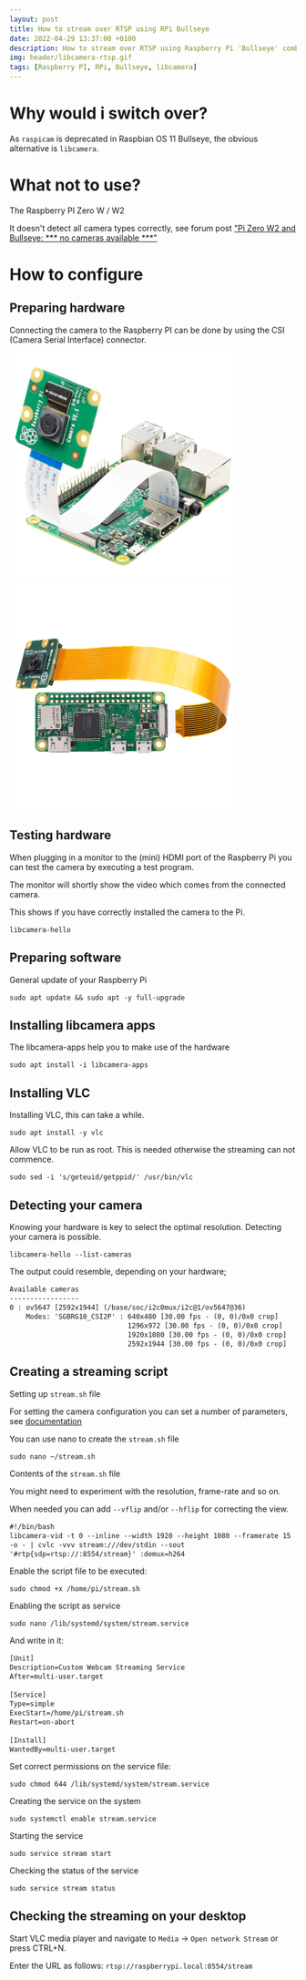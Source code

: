 ```yaml
---
layout: post
title: How to stream over RTSP using RPi Bullseye
date: 2022-04-29 13:37:00 +0100
description: How to stream over RTSP using Raspberry Pi 'Bullseye' combined with libcamera as a daemon.
img: header/libcamera-rtsp.gif
tags: [Raspberry PI, RPi, Bullseye, libcamera]
---
```


# Why would i switch over? 

As `raspicam` is deprecated in Raspbian OS 11 Bullseye, the obvious alternative is `libcamera`.

# What not to use?

The Raspberry PI Zero W / W2

It doesn't detect all camera types correctly, see forum post ["Pi Zero W2 and Bullseye: *** no cameras available ***"](https://forums.raspberrypi.com/viewtopic.php?t=323462&sid=13ce0a463a98a00285ea12348abd5803&start=25)

# How to configure

## Preparing hardware

Connecting the camera to the Raspberry PI can be done by using the CSI (Camera Serial Interface) connector. 

![1](/assets/img/libcamera-rtsp_rpi_cam_01.gif)![2](/assets/img/libcamera-rtsp_rpi_cam_02.gif)

## Testing hardware

When plugging in a monitor to the (mini) HDMI port of the Raspberry Pi you can test the camera by executing a test program.

The monitor will shortly show the video which comes from the connected camera.

This shows if you have correctly installed the camera to the Pi.

```
libcamera-hello
```

## Preparing software

General update of your Raspberry Pi

```
sudo apt update && sudo apt -y full-upgrade
```

## Installing libcamera apps

The libcamera-apps help you to make use of the hardware

```
sudo apt install -i libcamera-apps
```

## Installing VLC

Installing VLC, this can take a while.

```
sudo apt install -y vlc
```

Allow VLC to be run as root. This is needed otherwise the streaming can not commence.
```
sudo sed -i 's/geteuid/getppid/' /usr/bin/vlc
```

## Detecting your camera

Knowing your hardware is key to select the optimal resolution. Detecting your camera is possible.

```
libcamera-hello --list-cameras
```

The output could resemble, depending on your hardware;

```
Available cameras
-----------------
0 : ov5647 [2592x1944] (/base/soc/i2c0mux/i2c@1/ov5647@36)
    Modes: 'SGBRG10_CSI2P' : 640x480 [30.00 fps - (0, 0)/0x0 crop]
                             1296x972 [30.00 fps - (0, 0)/0x0 crop]
                             1920x1080 [30.00 fps - (0, 0)/0x0 crop]
                             2592x1944 [30.00 fps - (0, 0)/0x0 crop]
```

## Creating a streaming script

Setting up `stream.sh` file

For setting the camera configuration you can set a number of parameters, see [documentation](https://www.raspberrypi.com/documentation/accessories/camera.html)

You can use nano to create the `stream.sh` file

```
sudo nano ~/stream.sh
```

Contents of the `stream.sh` file

You might need to experiment with the resolution, frame-rate and so on. 

When needed you can add `--vflip` and/or `--hflip` for correcting the view.

```
#!/bin/bash
libcamera-vid -t 0 --inline --width 1920 --height 1080 --framerate 15 -o - | cvlc -vvv stream:///dev/stdin --sout '#rtp{sdp=rtsp://:8554/stream}' :demux=h264
```

Enable the script file to be executed:

```
sudo chmod +x /home/pi/stream.sh
```

Enabling the script as service

```
sudo nano /lib/systemd/system/stream.service
```

And write in it:
```
[Unit]
Description=Custom Webcam Streaming Service
After=multi-user.target

[Service]
Type=simple
ExecStart=/home/pi/stream.sh
Restart=on-abort

[Install]
WantedBy=multi-user.target
```

Set correct permissions on the service file: 

```
sudo chmod 644 /lib/systemd/system/stream.service
```


Creating the service on the system

```
sudo systemctl enable stream.service
```


Starting the service

```
sudo service stream start
```

Checking the status of the service

```
sudo service stream status
```

## Checking the streaming on your desktop

Start VLC media player and navigate to `Media` -> `Open network Stream`  or press CTRL+N.

Enter the URL as follows:
`rtsp://raspberrypi.local:8554/stream`
